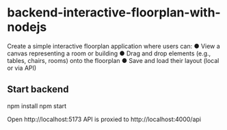# backend-interactive-floorplan-with-nodejs
Create a simple interactive floorplan application where users can: 
● View a canvas representing a room or building 
● Drag and drop elements (e.g., tables, chairs, rooms) onto the floorplan 
● Save and load their layout (local or via API)

## Start backend
npm install
npm start

Open http://localhost:5173
API is proxied to http://localhost:4000/api

